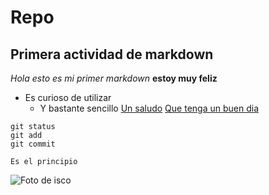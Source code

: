 # Repo
## Primera actividad de markdown
_Hola esto es mi primer markdown_
**estoy muy feliz**
- Es curioso de utilizar
  + Y bastante sencillo
[Un saludo](https://www.realbetisbalompie.es/)
[Que tenga un buen dia](https://www.google.com/url?sa=i&url=https%3A%2F%2Fwww.flaticon.es%2Ficono-gratis%2Fordenador_4535090&psig=AOvVaw0XJIBDBk9yZhd9H7RkaXX7&ust=1732626854409000&source=images&cd=vfe&opi=89978449&ved=0CBQQjRxqFwoTCPDS7ZTI94kDFQAAAAAdAAAAABAE)



```
git status
git add
git commit
```

~~~
Es el principio
~~~

![Foto de isco](https://www.google.com/url?sa=i&url=https%3A%2F%2Fwww.20minutos.es%2Fdeportes%2Fnoticia%2F5190253%2F0%2Fisco%2F&psig=AOvVaw1SMp9h_ubDUziNSRDg111m&ust=1732866589984000&source=images&cd=vfe&opi=89978449&ved=0CBQQjRxqFwoTCLjJz57F_okDFQAAAAAdAAAAABAE)
